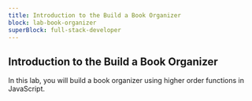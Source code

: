 ```yaml
---
title: Introduction to the Build a Book Organizer
block: lab-book-organizer
superBlock: full-stack-developer
---
```


## Introduction to the Build a Book Organizer

In this lab, you will build a book organizer using higher order functions in JavaScript.
